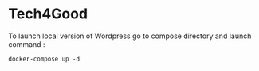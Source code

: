 # Tech4Good

To launch local version of Wordpress go to compose directory and launch command  : 

```shell script
docker-compose up -d
```

